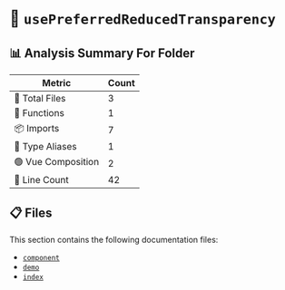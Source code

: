 # 📁 `usePreferredReducedTransparency`

## 📊 Analysis Summary For Folder

| Metric | Count |
|--------|-------|
| 📁 Total Files | 3 |
| 🔧 Functions | 1 |
| 📦 Imports | 7 |
| 📑 Type Aliases | 1 |
| 🟢 Vue Composition | 2 |
| 🔢 Line Count | 42 |


## 📋 Files

This section contains the following documentation files:

- [`component`](./component.md)
- [`demo`](./demo.md)
- [`index`](./index.md)